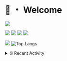 # 👋 ・ Welcome
![](https://komarev.com/ghpvc/?username=Lorenzo0111)

![](https://img.shields.io/badge/Java-ED8B00?style=for-the-badge&logo=java&logoColor=white)
![](https://img.shields.io/badge/JavaScript-323330?style=for-the-badge&logo=javascript&logoColor=F7DF1E)
![](https://img.shields.io/badge/Node.js-339933?style=for-the-badge&logo=nodedotjs&logoColor=white)
![](https://img.shields.io/badge/React-20232A?style=for-the-badge&logo=react&logoColor=61DAFB)

[![](https://github-readme-stats.vercel.app/api?username=Lorenzo0111&show_icons=true&count_private=true)](https://github.com/Lorenzo0111)
![Top Langs](https://github-readme-stats.vercel.app/api/top-langs/?username=Lorenzo0111&layout=compact)

<details>
<summary>⏰ Recent Activity</summary>

<!--RECENT_ACTIVITY:start-->
1. ![comment] **Commented:** [ZombieStriker/QualityArmoryVehicles2#74](https://github.com/ZombieStriker/QualityArmoryVehicles2/issues/74#issuecomment-988741114)
2. ![comment] **Commented:** [ZombieStriker/QualityArmoryVehicles2#33](https://github.com/ZombieStriker/QualityArmoryVehicles2/issues/33#issuecomment-988740716)
3. ![comment] **Commented:** [sgtcaze/NametagEdit#678](https://github.com/sgtcaze/NametagEdit/issues/678#issuecomment-988740154)
4. ![issueClosed] **Issue closed:** [ZombieStriker/QualityArmoryVehicles2#37](https://github.com/ZombieStriker/QualityArmoryVehicles2/issues/37)
5. ![comment] **Commented:** [sgtcaze/NametagEdit#678](https://github.com/sgtcaze/NametagEdit/issues/678#issuecomment-988100253)
6. ![issueClosed] **Issue closed:** [ZombieStriker/QualityArmoryVehicles2#33](https://github.com/ZombieStriker/QualityArmoryVehicles2/issues/33)
7. ![comment] **Commented:** [ZombieStriker/QualityArmoryVehicles2#33](https://github.com/ZombieStriker/QualityArmoryVehicles2/issues/33#issuecomment-988099666)
8. ![issueClosed] **Issue closed:** [ZombieStriker/QualityArmoryVehicles2#57](https://github.com/ZombieStriker/QualityArmoryVehicles2/issues/57)
9. ![issueClosed] **Issue closed:** [ZombieStriker/QualityArmoryVehicles2#64](https://github.com/ZombieStriker/QualityArmoryVehicles2/issues/64)
10. ![prMerged] **Pull request merged:** [ZombieStriker/QualityArmoryVehicles2#72](https://github.com/ZombieStriker/QualityArmoryVehicles2/pull/72)
<!--RECENT_ACTIVITY:end-->


<!--RECENT_ACTIVITY:last_update-->
Last Updated: Wednesday, December 8th, 2021, 12:18:44 PM
<!--RECENT_ACTIVITY:last_update_end-->
</details>

[issueOpened]: https://cdn.jsdelivr.net/gh/Readme-Workflows/Readme-Icons@main/icons/octicons/IssueOpenedOld.svg
[issueClosed]: https://cdn.jsdelivr.net/gh/Readme-Workflows/Readme-Icons@main/icons/octicons/IssueClosedOld.svg

[prOpened]: https://cdn.jsdelivr.net/gh/Readme-Workflows/Readme-Icons@main/icons/octicons/PullRequestOpened.svg
[prClosed]: https://cdn.jsdelivr.net/gh/Readme-Workflows/Readme-Icons@main/icons/octicons/PullRequestClosed.svg
[prMerged]: https://cdn.jsdelivr.net/gh/Readme-Workflows/Readme-Icons@main/icons/octicons/PullRequestMerged.svg

[comment]: https://cdn.jsdelivr.net/gh/Readme-Workflows/Readme-Icons@main/icons/octicons/Comment.svg

[changesRequested]: https://cdn.jsdelivr.net/gh/Readme-Workflows/Readme-Icons@main/icons/octicons/RequestedChanges.svg
[approved]: https://cdn.jsdelivr.net/gh/Readme-Workflows/Readme-Icons@main/icons/octicons/ApprovedChanges.svg

[repoCreated]: https://cdn.jsdelivr.net/gh/Readme-Workflows/Readme-Icons@main/icons/octicons/Repository.svg
[release]: https://cdn.jsdelivr.net/gh/Readme-Workflows/Readme-Icons@main/icons/octicons/Release.svg
[star]: https://cdn.jsdelivr.net/gh/Readme-Workflows/Readme-Icons@main/icons/octicons/StarredRepository.svg
[wiki]: https://cdn.jsdelivr.net/gh/Readme-Workflows/Readme-Icons@main/icons/octicons/Wiki.svg
[fork]: https://cdn.jsdelivr.net/gh/Readme-Workflows/Readme-Icons@main/icons/octicons/ForkedRepository.svg
[people]: https://cdn.jsdelivr.net/gh/Readme-Workflows/Readme-Icons@main/icons/octicons/People.svg
